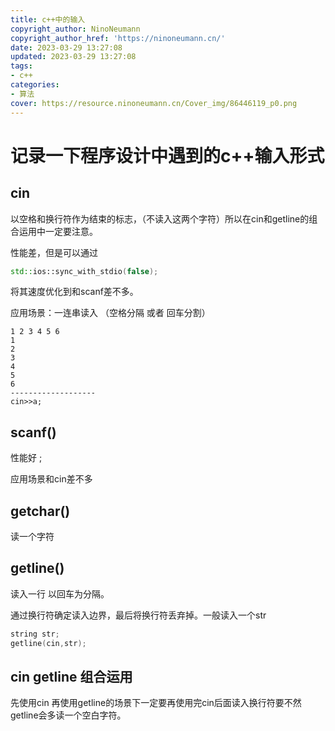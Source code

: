 ```yaml
---
title: c++中的输入
copyright_author: NinoNeumann
copyright_author_href: 'https://ninoneumann.cn/'
date: 2023-03-29 13:27:08
updated: 2023-03-29 13:27:08
tags:
- c++
categories:
- 算法
cover: https://resource.ninoneumann.cn/Cover_img/86446119_p0.png
---
```


# 记录一下程序设计中遇到的c++输入形式
## cin

以空格和换行符作为结束的标志，（不读入这两个字符）所以在cin和getline的组合运用中一定要注意。

性能差，但是可以通过

```C++
std::ios::sync_with_stdio(false);
```

将其速度优化到和scanf差不多。

应用场景：一连串读入 （空格分隔 或者 回车分割）

```
1 2 3 4 5 6
1
2
3
4
5
6
-------------------
cin>>a;
```

## scanf()

性能好 ;

应用场景和cin差不多

## getchar()

读一个字符

## getline()

读入一行 以回车为分隔。

通过换行符确定读入边界，最后将换行符丢弃掉。一般读入一个str

```c++
string str;
getline(cin,str);
```



## cin getline 组合运用

先使用cin 再使用getline的场景下一定要再使用完cin后面读入换行符要不然getline会多读一个空白字符。

